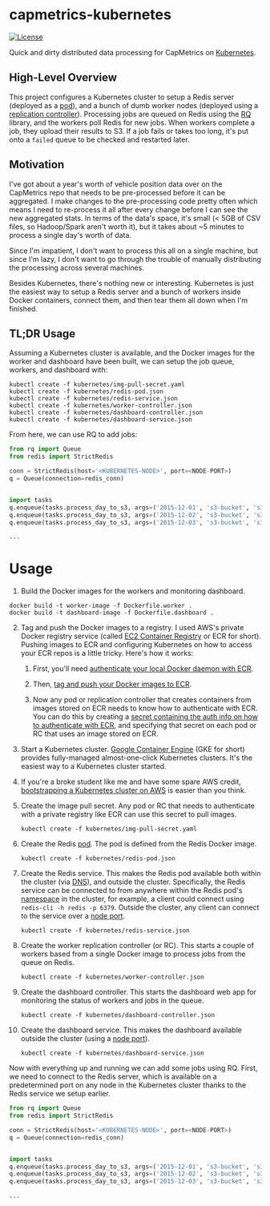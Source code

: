 # capmetrics-kubernetes

[![License](https://img.shields.io/dub/l/vibe-d.svg)](http://doge.mit-license.org)

Quick and dirty distributed data processing for CapMetrics on [Kubernetes](https://blog.redspread.com/2015/12/31/basic-kubernetes-vocabulary/).

## High-Level Overview

This project configures a Kubernetes cluster to setup a Redis server (deployed as a [pod](http://kubernetes.io/v1.1/docs/user-guide/pods.html)), and a bunch of dumb worker nodes (deployed using a [replication controller](http://kubernetes.io/v1.1/docs/user-guide/replication-controller.html)). Processing jobs are queued on Redis using the [RQ](https://github.com/nvie/rq) library, and the workers poll Redis for new jobs. When workers complete a job, they upload their results to S3. If a job fails or takes too long, it's put onto a `failed` queue to be checked and restarted later.

## Motivation

I've got about a year's worth of vehicle position data over on the CapMetrics repo that needs to be pre-processed before it can be aggregated. I make changes to the pre-processing code pretty often which means I need to re-process it all after every change before I can see the new aggregated stats. In terms of the data's space, it's small (< 5GB of CSV files, so Hadoop/Spark aren't worth it), but it takes about ~5 minutes to process a single day's worth of data.

Since I'm impatient, I don't want to process this all on a single machine, but since I'm lazy, I don't want to go through the trouble of manually distributing the processing across several machines.

Besides Kubernetes, there's nothing new or interesting. Kubernetes is just the easiest way to setup a Redis server and a bunch of workers inside Docker containers, connect them, and then tear them all down when I'm finished.

## TL;DR Usage

Assuming a Kubernetes cluster is available, and the Docker images for the worker and dashboard have been built, we can setup the job queue, workers, and dashboard with:

```
kubectl create -f kubernetes/img-pull-secret.yaml
kubectl create -f kubernetes/redis-pod.json
kubectl create -f kubernetes/redis-service.json
kubectl create -f kubernetes/worker-controller.json
kubectl create -f kubernetes/dashboard-controller.json
kubectl create -f kubernetes/dashboard-service.json
```

From here, we can use RQ to add jobs:

```python
from rq import Queue
from redis import StrictRedis

conn = StrictRedis(host='<KUBERNETES-NODE>', port=<NODE-PORT>)
q = Queue(connection=redis_conn)


import tasks
q.enqueue(tasks.process_day_to_s3, args=('2015-12-01', 's3-bucket', 's3-key'))
q.enqueue(tasks.process_day_to_s3, args=('2015-12-02', 's3-bucket', 's3-key'))
q.enqueue(tasks.process_day_to_s3, args=('2015-12-03', 's3-bucket', 's3-key'))

...

```


# Usage

1. Build the Docker images for the workers and monitoring dashboard.

  ```
  docker build -t worker-image -f Dockerfile.worker .
  docker build -t dashboard-image -f Dockerfile.dashboard .
  ```

2. Tag and push the Docker images to a registry. I used AWS's private Docker registry service (called [EC2 Container Registry](http://aws.amazon.com/ecr/) or ECR for short). Pushing images to ECR and configuring Kubernetes on how to access your ECR repos is a little tricky. Here's how it works:

    1. First, you'll need [authenticate your local Docker daemon with ECR](http://docs.aws.amazon.com/AmazonECR/latest/userguide/Registries.html#registry_auth).

    2. Then, [tag and push your Docker images to ECR](http://docs.aws.amazon.com/AmazonECR/latest/userguide/docker-push-ecr-image.html).

    3. Now any pod or replication controller that creates containers from images stored on ECR needs to know how to authenticate with ECR. You can do this by creating a [secret containing the auth info on how to authenticate with ECR](http://kubernetes.io/v1.0/docs/user-guide/images.html#specifying-imagepullsecrets-on-a-pod), and specifying that secret on each pod or RC that uses an image stored on ECR.

3. Start a Kubernetes cluster. [Google Container Engine](https://cloud.google.com/container-engine/) (GKE for short) provides fully-managed almost-one-click Kubernetes clusters. It's the easiest way to a Kubernetes cluster started.
  1. If you're a broke student like me and have some spare AWS credit, [bootstrapping a Kubernetes cluster on AWS](http://kubernetes.io/v1.1/docs/getting-started-guides/aws.html) is easier than you think.

4. Create the image pull secret. Any pod or RC that needs to authenticate with a private registry like ECR can use this secret to pull images.

    ```
    kubectl create -f kubernetes/img-pull-secret.yaml
    ```

5. Create the Redis [pod](http://kubernetes.io/v1.1/docs/user-guide/pods.html). The pod is defined from the Redis Docker image.

    ```
    kubectl create -f kubernetes/redis-pod.json
    ```

6. Create the Redis service. This makes the Redis pod available both within the cluster (via [DNS](http://kubernetes.io/v1.1/docs/user-guide/services.html#dns)), and outside the cluster. Specifically, the Redis service can be connected to from anywhere within the Redis pod's [namespace](http://kubernetes.io/v1.1/docs/user-guide/namespaces.html) in the cluster, for example, a client could connect using `redis-cli -h redis -p 6379`. Outside the cluster, any client can connect to the service over a [node port](http://kubernetes.io/v1.1/docs/user-guide/services.html#type-nodeport).

    ```
    kubectl create -f kubernetes/redis-service.json
    ```

7. Create the worker replication controller (or RC). This starts a couple of workers based from a single Docker image to process jobs from the queue on Redis.

    ```
    kubectl create -f kubernetes/worker-controller.json
    ```

8. Create the dashboard controller. This starts the dashboard web app for monitoring the status of workers and jobs in the queue.

    ```
    kubectl create -f kubernetes/dashboard-controller.json
    ```

9. Create the dashboard service. This makes the dashboard available outside the cluster (using a [node port](http://kubernetes.io/v1.1/docs/user-guide/services.html#type-nodeport)).

    ```
    kubectl create -f kubernetes/dashboard-service.json
    ```

Now with everything up and running we can add some jobs using RQ. First, we need to connect to the Redis server, which is available on a predetermined port on any node in the Kubernetes cluster thanks to the Redis service we setup earlier.


```python
from rq import Queue
from redis import StrictRedis

conn = StrictRedis(host='<KUBERNETES-NODE>', port=<NODE-PORT>)
q = Queue(connection=redis_conn)


import tasks
q.enqueue(tasks.process_day_to_s3, args=('2015-12-01', 's3-bucket', 's3-key'))
q.enqueue(tasks.process_day_to_s3, args=('2015-12-02', 's3-bucket', 's3-key'))
q.enqueue(tasks.process_day_to_s3, args=('2015-12-03', 's3-bucket', 's3-key'))

...

```